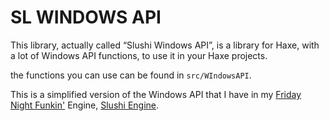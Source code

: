# SL WINDOWS API

This library, actually called “Slushi Windows API”, is a library for Haxe, with a lot of Windows API functions, to use it in your Haxe projects.

the functions you can use can be found in ``src/WIndowsAPI``.

This is a simplified version of the Windows API that I have in my [Friday Night Funkin'](https://github.com/FunkinCrew/Funkin) Engine, [Slushi Engine](https://github.com/Slushi-Github/Slushi-Engine).
